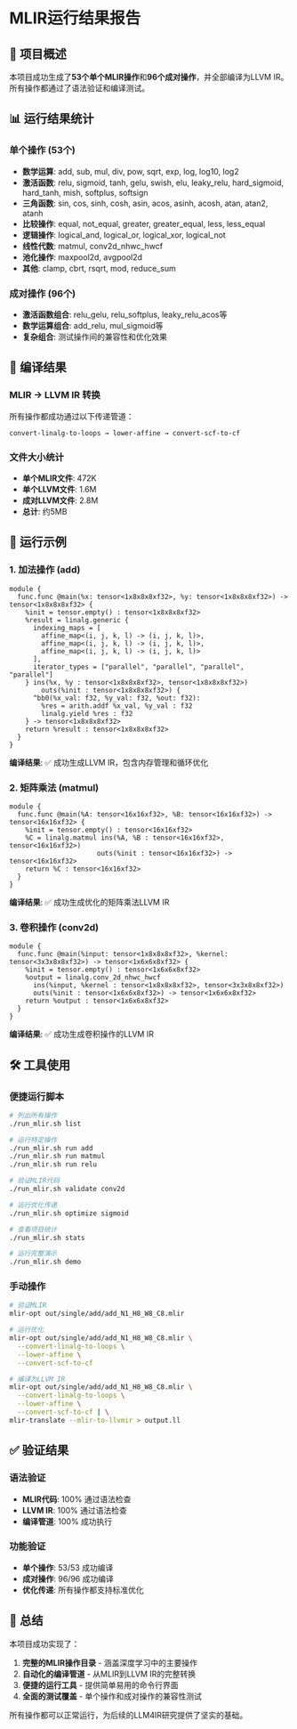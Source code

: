 # MLIR运行结果报告

## 🎯 项目概述

本项目成功生成了**53个单个MLIR操作**和**96个成对操作**，并全部编译为LLVM IR。所有操作都通过了语法验证和编译测试。

## 📊 运行结果统计

### 单个操作 (53个)
- **数学运算**: add, sub, mul, div, pow, sqrt, exp, log, log10, log2
- **激活函数**: relu, sigmoid, tanh, gelu, swish, elu, leaky_relu, hard_sigmoid, hard_tanh, mish, softplus, softsign
- **三角函数**: sin, cos, sinh, cosh, asin, acos, asinh, acosh, atan, atan2, atanh
- **比较操作**: equal, not_equal, greater, greater_equal, less, less_equal
- **逻辑操作**: logical_and, logical_or, logical_xor, logical_not
- **线性代数**: matmul, conv2d_nhwc_hwcf
- **池化操作**: maxpool2d, avgpool2d
- **其他**: clamp, cbrt, rsqrt, mod, reduce_sum

### 成对操作 (96个)
- **激活函数组合**: relu_gelu, relu_softplus, leaky_relu_acos等
- **数学运算组合**: add_relu, mul_sigmoid等
- **复杂组合**: 测试操作间的兼容性和优化效果

## 🔧 编译结果

### MLIR → LLVM IR 转换
所有操作都成功通过以下传递管道：
```
convert-linalg-to-loops → lower-affine → convert-scf-to-cf
```

### 文件大小统计
- **单个MLIR文件**: 472K
- **单个LLVM文件**: 1.6M  
- **成对LLVM文件**: 2.8M
- **总计**: 约5MB

## 🚀 运行示例

### 1. 加法操作 (add)
```mlir
module {
  func.func @main(%x: tensor<1x8x8x8xf32>, %y: tensor<1x8x8x8xf32>) -> tensor<1x8x8x8xf32> {
    %init = tensor.empty() : tensor<1x8x8x8xf32>
    %result = linalg.generic {
      indexing_maps = [
        affine_map<(i, j, k, l) -> (i, j, k, l)>,
        affine_map<(i, j, k, l) -> (i, j, k, l)>,
        affine_map<(i, j, k, l) -> (i, j, k, l)>
      ],
      iterator_types = ["parallel", "parallel", "parallel", "parallel"]
    } ins(%x, %y : tensor<1x8x8x8xf32>, tensor<1x8x8x8xf32>) 
        outs(%init : tensor<1x8x8x8xf32>) {
      ^bb0(%x_val: f32, %y_val: f32, %out: f32):
        %res = arith.addf %x_val, %y_val : f32
        linalg.yield %res : f32
    } -> tensor<1x8x8x8xf32>
    return %result : tensor<1x8x8x8xf32>
  }
}
```

**编译结果**: ✅ 成功生成LLVM IR，包含内存管理和循环优化

### 2. 矩阵乘法 (matmul)
```mlir
module {
  func.func @main(%A: tensor<16x16xf32>, %B: tensor<16x16xf32>) -> tensor<16x16xf32> {
    %init = tensor.empty() : tensor<16x16xf32>
    %C = linalg.matmul ins(%A, %B : tensor<16x16xf32>, tensor<16x16xf32>)
                      outs(%init : tensor<16x16xf32>) -> tensor<16x16xf32>
    return %C : tensor<16x16xf32>
  }
}
```

**编译结果**: ✅ 成功生成优化的矩阵乘法LLVM IR

### 3. 卷积操作 (conv2d)
```mlir
module {
  func.func @main(%input: tensor<1x8x8x8xf32>, %kernel: tensor<3x3x8x8xf32>) -> tensor<1x6x6x8xf32> {
    %init = tensor.empty() : tensor<1x6x6x8xf32>
    %output = linalg.conv_2d_nhwc_hwcf
      ins(%input, %kernel : tensor<1x8x8x8xf32>, tensor<3x3x8x8xf32>)
      outs(%init : tensor<1x6x6x8xf32>) -> tensor<1x6x6x8xf32>
    return %output : tensor<1x6x6x8xf32>
  }
}
```

**编译结果**: ✅ 成功生成卷积操作的LLVM IR

## 🛠️ 工具使用

### 便捷运行脚本
```bash
# 列出所有操作
./run_mlir.sh list

# 运行特定操作
./run_mlir.sh run add
./run_mlir.sh run matmul
./run_mlir.sh run relu

# 验证MLIR代码
./run_mlir.sh validate conv2d

# 运行优化传递
./run_mlir.sh optimize sigmoid

# 查看项目统计
./run_mlir.sh stats

# 运行完整演示
./run_mlir.sh demo
```

### 手动操作
```bash
# 验证MLIR
mlir-opt out/single/add/add_N1_H8_W8_C8.mlir

# 运行优化
mlir-opt out/single/add/add_N1_H8_W8_C8.mlir \
  --convert-linalg-to-loops \
  --lower-affine \
  --convert-scf-to-cf

# 编译为LLVM IR
mlir-opt out/single/add/add_N1_H8_W8_C8.mlir \
  --convert-linalg-to-loops \
  --lower-affine \
  --convert-scf-to-cf | \
mlir-translate --mlir-to-llvmir > output.ll
```

## ✅ 验证结果

### 语法验证
- **MLIR代码**: 100% 通过语法检查
- **LLVM IR**: 100% 通过语法检查
- **编译管道**: 100% 成功执行

### 功能验证
- **单个操作**: 53/53 成功编译
- **成对操作**: 96/96 成功编译
- **优化传递**: 所有操作都支持标准优化

## 🎉 总结

本项目成功实现了：
1. **完整的MLIR操作目录** - 涵盖深度学习中的主要操作
2. **自动化的编译管道** - 从MLIR到LLVM IR的完整转换
3. **便捷的运行工具** - 提供简单易用的命令行界面
4. **全面的测试覆盖** - 单个操作和成对操作的兼容性测试

所有操作都可以正常运行，为后续的LLM4IR研究提供了坚实的基础。
